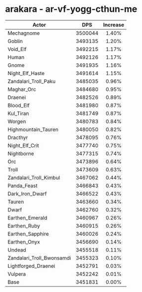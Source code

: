 # arakara - ar-vf-yogg-cthun-me
| Actor | DPS | Increase |
|---|:---:|:---:|
|Mechagnome|3500044|1.40%|
|Goblin|3493135|1.20%|
|Void_Elf|3492215|1.17%|
|Human|3492126|1.17%|
|Gnome|3491935|1.16%|
|Night_Elf_Haste|3491614|1.15%|
|Zandalari_Troll_Paku|3485035|0.96%|
|Maghar_Orc|3484680|0.95%|
|Draenei|3482526|0.89%|
|Blood_Elf|3481980|0.87%|
|Kul_Tiran|3481749|0.87%|
|Worgen|3480783|0.84%|
|Highmountain_Tauren|3480050|0.82%|
|Dracthyr|3478095|0.76%|
|Night_Elf_Crit|3477740|0.75%|
|Nightborne|3477315|0.74%|
|Orc|3473896|0.64%|
|Troll|3473609|0.63%|
|Zandalari_Troll_Kimbul|3467062|0.44%|
|Panda_Feast|3466843|0.43%|
|Dark_Iron_Dwarf|3466522|0.43%|
|Tauren|3463660|0.34%|
|Dwarf|3462760|0.32%|
|Earthen_Emerald|3460967|0.26%|
|Earthen_Ruby|3460915|0.26%|
|Earthen_Sapphire|3460026|0.24%|
|Earthen_Onyx|3456690|0.14%|
|Undead|3455518|0.11%|
|Zandalari_Troll_Bwonsamdi|3455323|0.10%|
|Lightforged_Draenei|3452791|0.03%|
|Vulpera|3452242|0.01%|
|Base|3451831|0.00%|
